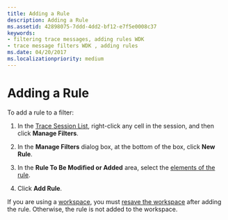 ```yaml
---
title: Adding a Rule
description: Adding a Rule
ms.assetid: 42898075-7ddd-4dd2-bf12-e7f5e0008c37
keywords:
- filtering trace messages, adding rules WDK
- trace message filters WDK , adding rules
ms.date: 04/20/2017
ms.localizationpriority: medium
---
```


# Adding a Rule


To add a rule to a filter:

1.  In the [Trace Session List](trace-session-list.md), right-click any cell in the session, and then click **Manage Filters**.

2.  In the **Manage Filters** dialog box, at the bottom of the box, click **New Rule**.

3.  In the **Rule To Be Modified or Added** area, select the [elements of the rule](filter-rule-elements.md).

4.  Click **Add Rule**.

If you are using a [workspace](using-traceview-workspaces.md), you must [resave the workspace](saving-or-resaving-a-workspace.md) after adding the rule. Otherwise, the rule is not added to the workspace.

 

 





